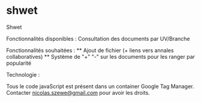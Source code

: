 # shwet
Shwet

Fonctionnalités disponibles : 
Consultation des documents par UV/Branche

Fonctionnalités souhaitées : 
** Ajout de fichier (+ liens vers annales collaboratives)
** Système de "+" "-" sur les documents pour les ranger par popularité


Technologie : 

Tous le code javaScript est présent dans un container Google Tag Manager. Contacter nicolas.szewe@gmail.com pour avoir les droits. 


